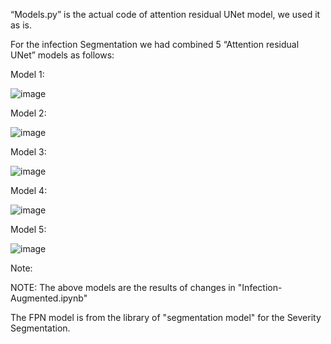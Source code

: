 “Models.py” is the actual code of attention residual UNet model, we used it as is.  

For the infection Segmentation we had combined 5 “Attention residual UNet” models as follows:  

Model 1:

![image](https://github.com/nafiseh1425/Lung_infection_segmentation/assets/71519929/805c685d-74bd-4f57-98c5-c0dbfb08d82e)


Model 2:

![image](https://github.com/nafiseh1425/Lung_infection_segmentation/assets/71519929/be70b686-0ecf-4092-b103-4585985dff1d)  

Model 3:

![image](https://github.com/nafiseh1425/Lung_infection_segmentation/assets/71519929/a5008c92-0044-4503-9c87-882abf50f58f)  

Model 4:

![image](https://github.com/nafiseh1425/Lung_infection_segmentation/assets/71519929/49acfc58-829b-4ad3-8ee3-7509d0d0f450)  

 Model 5:

 ![image](https://github.com/nafiseh1425/Lung_infection_segmentation/assets/71519929/719a2375-9c70-4780-b71d-9bf3b92ded00)


 Note:

 NOTE:  The above models are the results of changes in "Infection-Augmented.ipynb"


 The FPN model is from the library of "segmentation model" for the Severity Segmentation.




 
